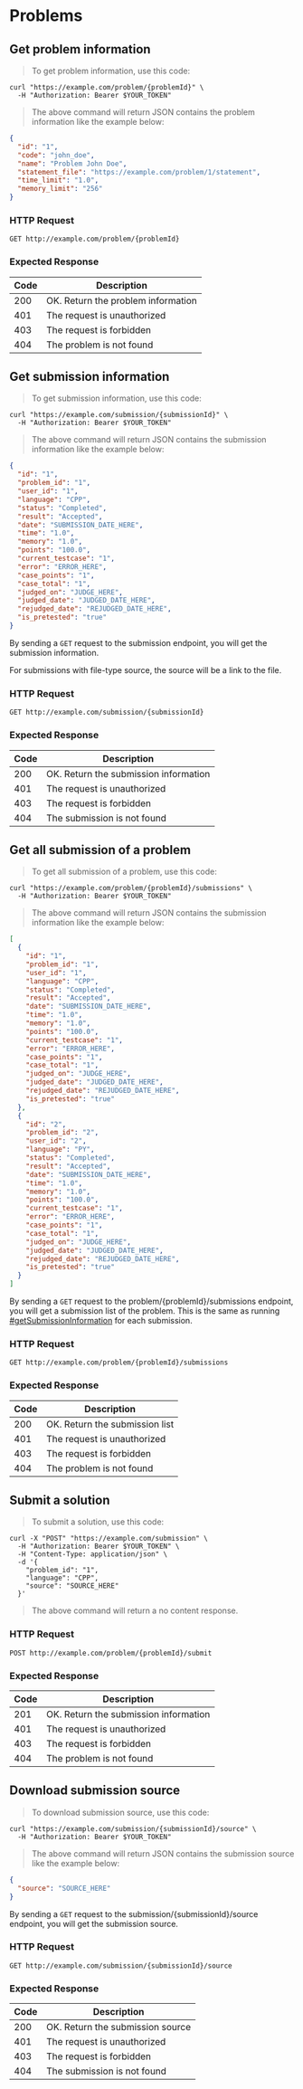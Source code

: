 
# Problems

## Get problem information

> To get problem information, use this code:

```shell
curl "https://example.com/problem/{problemId}" \
  -H "Authorization: Bearer $YOUR_TOKEN"
```

> The above command will return JSON contains the problem information like the example below:

```json
{
  "id": "1",
  "code": "john_doe",
  "name": "Problem John Doe",
  "statement_file": "https://example.com/problem/1/statement",
  "time_limit": "1.0",
  "memory_limit": "256"
}
```

### HTTP Request

`GET http://example.com/problem/{problemId}`

### Expected Response

Code | Description
---- | -----------
200 | OK. Return the problem information
401 | The request is unauthorized
403 | The request is forbidden
404 | The problem is not found

## Get submission information

> To get submission information, use this code:

```shell
curl "https://example.com/submission/{submissionId}" \
  -H "Authorization: Bearer $YOUR_TOKEN"
```

> The above command will return JSON contains the submission information like the example below:

```json
{
  "id": "1",
  "problem_id": "1",
  "user_id": "1",
  "language": "CPP",
  "status": "Completed",
  "result": "Accepted",
  "date": "SUBMISSION_DATE_HERE",
  "time": "1.0",
  "memory": "1.0",
  "points": "100.0",
  "current_testcase": "1",
  "error": "ERROR_HERE",
  "case_points": "1",
  "case_total": "1",
  "judged_on": "JUDGE_HERE",
  "judged_date": "JUDGED_DATE_HERE",
  "rejudged_date": "REJUDGED_DATE_HERE",
  "is_pretested": "true"
}
```

By sending a `GET` request to the submission endpoint, you will get the submission information.

For submissions with file-type source, the source will be a link to the file.

### HTTP Request

`GET http://example.com/submission/{submissionId}`

### Expected Response

Code | Description
---- | -----------
200 | OK. Return the submission information
401 | The request is unauthorized
403 | The request is forbidden
404 | The submission is not found

## Get all submission of a problem

> To get all submission of a problem, use this code:

```shell
curl "https://example.com/problem/{problemId}/submissions" \
  -H "Authorization: Bearer $YOUR_TOKEN"
```

> The above command will return JSON contains the submission information like the example below:

```json
[
  {
    "id": "1",
    "problem_id": "1",
    "user_id": "1",
    "language": "CPP",
    "status": "Completed",
    "result": "Accepted",
    "date": "SUBMISSION_DATE_HERE",
    "time": "1.0",
    "memory": "1.0",
    "points": "100.0",
    "current_testcase": "1",
    "error": "ERROR_HERE",
    "case_points": "1",
    "case_total": "1",
    "judged_on": "JUDGE_HERE",
    "judged_date": "JUDGED_DATE_HERE",
    "rejudged_date": "REJUDGED_DATE_HERE",
    "is_pretested": "true"
  },
  {
    "id": "2",
    "problem_id": "2",
    "user_id": "2",
    "language": "PY",
    "status": "Completed",
    "result": "Accepted",
    "date": "SUBMISSION_DATE_HERE",
    "time": "1.0",
    "memory": "1.0",
    "points": "100.0",
    "current_testcase": "1",
    "error": "ERROR_HERE",
    "case_points": "1",
    "case_total": "1",
    "judged_on": "JUDGE_HERE",
    "judged_date": "JUDGED_DATE_HERE",
    "rejudged_date": "REJUDGED_DATE_HERE",
    "is_pretested": "true"
  }
]
```

By sending a `GET` request to the problem/{problemId}/submissions endpoint, you will get a submission list of the problem. This is the same as running [#getSubmissionInformation](#getSubmissionInformation) for each submission.

### HTTP Request

`GET http://example.com/problem/{problemId}/submissions`

### Expected Response

Code | Description
---- | -----------
200 | OK. Return the submission list
401 | The request is unauthorized
403 | The request is forbidden
404 | The problem is not found

## Submit a solution

> To submit a solution, use this code:

```shell
curl -X "POST" "https://example.com/submission" \
  -H "Authorization: Bearer $YOUR_TOKEN" \
  -H "Content-Type: application/json" \
  -d '{
    "problem_id": "1",
    "language": "CPP",
    "source": "SOURCE_HERE"
  }'
```

> The above command will return a no content response.

### HTTP Request

`POST http://example.com/problem/{problemId}/submit`

### Expected Response

Code | Description
---- | -----------
201 | OK. Return the submission information
401 | The request is unauthorized
403 | The request is forbidden
404 | The problem is not found

## Download submission source

> To download submission source, use this code:

```shell
curl "https://example.com/submission/{submissionId}/source" \
  -H "Authorization: Bearer $YOUR_TOKEN"
```

> The above command will return JSON contains the submission source like the example below:

```json
{
  "source": "SOURCE_HERE"
}
```

By sending a `GET` request to the submission/{submissionId}/source endpoint, you will get the submission source.

### HTTP Request

`GET http://example.com/submission/{submissionId}/source`

### Expected Response

Code | Description
---- | -----------
200 | OK. Return the submission source
401 | The request is unauthorized
403 | The request is forbidden
404 | The submission is not found
